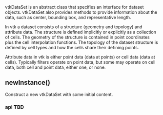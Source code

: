 vtkDataSet is an abstract class that specifies an interface for dataset
objects. vtkDataSet also provides methods to provide information about
the data, such as center, bounding box, and representative length.

In vtk a dataset consists of a structure (geometry and topology) and
attribute data. The structure is defined implicitly or explicitly as
a collection of cells. The geometry of the structure is contained in
point coordinates plus the cell interpolation functions. The topology
of the dataset structure is defined by cell types and how the cells
share their defining points.

Attribute data in vtk is either point data (data at points) or cell data
(data at cells). Typically filters operate on point data, but some may
operate on cell data, both cell and point data, either one, or none.

## newInstance()

Construct a new vtkDataSet with some initial content.

### api TBD
